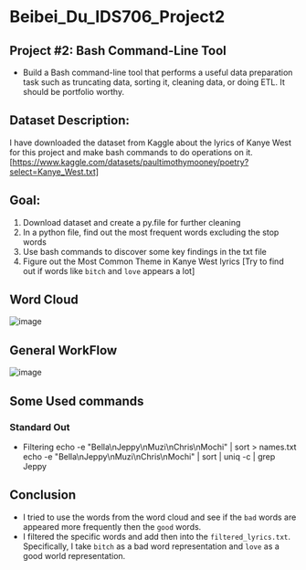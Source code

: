 # Beibei_Du_IDS706_Project2
## Project #2: Bash Command-Line Tool
- Build a Bash command-line tool that performs a useful data preparation task such as truncating data, sorting it, cleaning data, or doing ETL. It should be portfolio worthy.

## Dataset Description:
I have downloaded the dataset from Kaggle about the lyrics of Kanye West for this project and make bash commands to do operations on it. [https://www.kaggle.com/datasets/paultimothymooney/poetry?select=Kanye_West.txt]

## Goal:
1. Download dataset and create a py.file for further cleaning
2. In a python file, find out the most frequent words excluding the stop words
3. Use bash commands to discover some key findings in the txt file
4. Figure out the Most Common Theme in Kanye West lyrics [Try to find out if words like `bitch` and `love` appears a lot]

## Word Cloud
![image](https://github.com/nogibjj/Beibei_Du_IDS706_Project2/blob/main/output.png)

## General WorkFlow
![image](https://github.com/nogibjj/Beibei_Du_IDS706_Project2/blob/main/Screen%20Shot%202022-10-09%20at%2011.21.46%20PM.png)

## Some Used commands
### Standard Out
* Filtering
echo -e "Bella\nJeppy\nMuzi\nChris\nMochi" | sort > names.txt
echo -e "Bella\nJeppy\nMuzi\nChris\nMochi" | sort | uniq -c | grep Jeppy

## Conclusion
- I tried to use the words from the word cloud and see if the `bad` words are appeared more frequently then the `good` words.
- I filtered the specific words and add then into the `filtered_lyrics.txt`. Specifically, I take `bitch` as a bad word representation and `love` as a good world representation.


